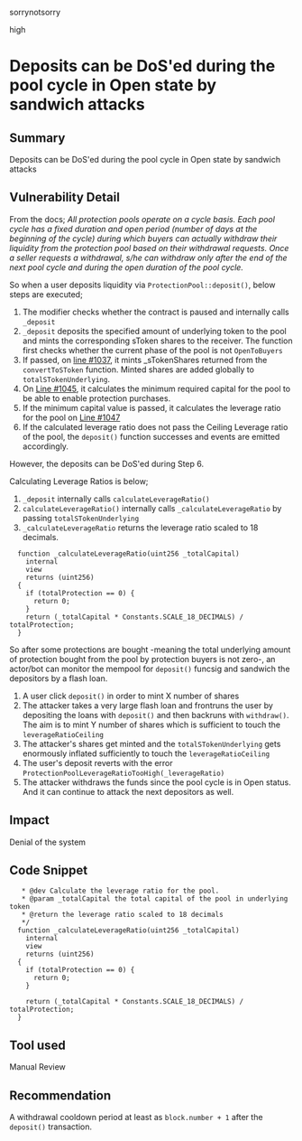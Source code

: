 sorrynotsorry

high

# Deposits can be DoS'ed during the pool cycle in Open state by sandwich attacks

## Summary
Deposits can be DoS'ed during the pool cycle in Open state by sandwich attacks
## Vulnerability Detail
From the docs; *All protection pools operate on a cycle basis. Each pool cycle has a fixed duration and open period (number of days at the beginning of the cycle) during which buyers can actually withdraw their liquidity from the protection pool based on their withdrawal requests. Once a seller requests a withdrawal, s/he can withdraw only after the end of the next pool cycle and during the open duration of the pool cycle.*

So when a user deposits liquidity via `ProtectionPool::deposit()`, below steps are executed;
1. The modifier checks whether the contract is paused and internally calls `_deposit`
2. `_deposit` deposits the specified amount of underlying token to the pool and mints the corresponding sToken shares to the receiver. The function first checks whether the current phase of the pool is not `OpenToBuyers`
3. If passed, on [line #1037](https://github.com/sherlock-audit/2023-02-carapace/blob/main/contracts/core/pool/ProtectionPool.sol#L1037), it mints _sTokenShares returned from the `convertToSToken` function. Minted shares are added globally to `totalSTokenUnderlying`.
4. On [Line #1045](https://github.com/sherlock-audit/2023-02-carapace/blob/main/contracts/core/pool/ProtectionPool.sol#L1045), it calculates the minimum required capital for the pool to be able to enable protection purchases.
5. If the minimum capital value is passed, it calculates the leverage ratio for the pool on [Line #1047](https://github.com/sherlock-audit/2023-02-carapace/blob/main/contracts/core/pool/ProtectionPool.sol#L1047)
6. If the calculated leverage ratio does not pass the Ceiling Leverage ratio of the pool, the `deposit()` function successes and events are emitted accordingly.

However, the deposits can be DoS'ed during Step 6.

Calculating Leverage Ratios is below;
1. `_deposit` internally calls `calculateLeverageRatio()`
2. `calculateLeverageRatio()` internally calls `_calculateLeverageRatio` by passing `totalSTokenUnderlying`
3. `_calculateLeverageRatio` returns the leverage ratio scaled to 18 decimals.
```solidity
  function _calculateLeverageRatio(uint256 _totalCapital)
    internal
    view
    returns (uint256)
  {
    if (totalProtection == 0) {
      return 0;
    }
    return (_totalCapital * Constants.SCALE_18_DECIMALS) / totalProtection;
  }
```

So after some protections are bought -meaning the total underlying amount of protection bought from the pool by protection buyers is not zero-, an actor/bot can monitor the mempool for `deposit()` funcsig and sandwich the depositors by a flash loan.
1. A user click `deposit()` in order to mint X number of shares
2. The attacker takes a very large flash loan and frontruns the user by depositing the loans with `deposit()` and then backruns with `withdraw()`. The aim is to mint Y number of shares which is sufficient to touch the `leverageRatioCeiling` 
3. The attacker's shares get minted and the `totalSTokenUnderlying` gets enormously inflated sufficiently to touch the `leverageRatioCeiling`
4. The user's deposit reverts with the error `ProtectionPoolLeverageRatioTooHigh(_leverageRatio)`
5. The attacker withdraws the funds since the pool cycle is in Open status. And it can continue to attack the next depositors as well.


## Impact
Denial of the system

## Code Snippet
```solidity
   * @dev Calculate the leverage ratio for the pool.
   * @param _totalCapital the total capital of the pool in underlying token
   * @return the leverage ratio scaled to 18 decimals
   */
  function _calculateLeverageRatio(uint256 _totalCapital)
    internal
    view
    returns (uint256)
  {
    if (totalProtection == 0) {
      return 0;
    }

    return (_totalCapital * Constants.SCALE_18_DECIMALS) / totalProtection;
  } 
```

## Tool used
Manual Review

## Recommendation
A withdrawal cooldown period at least as `block.number + 1` after the `deposit()` transaction.